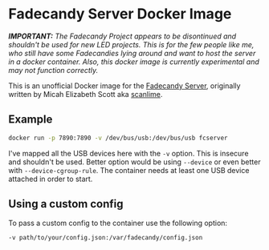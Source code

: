 # Fadecandy Server Docker Image

***IMPORTANT:** The Fadecandy Project appears to be disontinued and shouldn't be used for new LED projects. This is for the few people like me, who still have some Fadecandies lying around and want to host the server in a docker container. Also, this docker image is currently experimental and may not function correctly.*

This is an unofficial Docker image for the [Fadecandy Server](https://github.com/scanlime/fadecandy/tree/master/server), originally written by Micah Elizabeth Scott aka [scanlime](https://github.com/scanlime).

## Example
```bash
docker run -p 7890:7890 -v /dev/bus/usb:/dev/bus/usb fcserver
```
I've mapped all the USB devices here with the `-v` option. This is insecure and shouldn't be used. Better option would be using `--device` or even better with `--device-cgroup-rule`. The container needs at least one USB device attached in order to start.

## Using a custom config
To pass a custom config to the container use the following option:
```bash
-v path/to/your/config.json:/var/fadecandy/config.json
```

